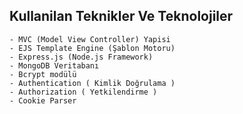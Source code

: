 ## Kullanilan Teknikler Ve Teknolojiler
    - MVC (Model View Controller) Yapisi
    - EJS Template Engine (Şablon Motoru)
    - Express.js (Node.js Framework)
    - MongoDB Veritabanı
    - Bcrypt modülü
    - Authentication ( Kimlik Doğrulama )
    - Authorization ( Yetkilendirme )
    - Cookie Parser